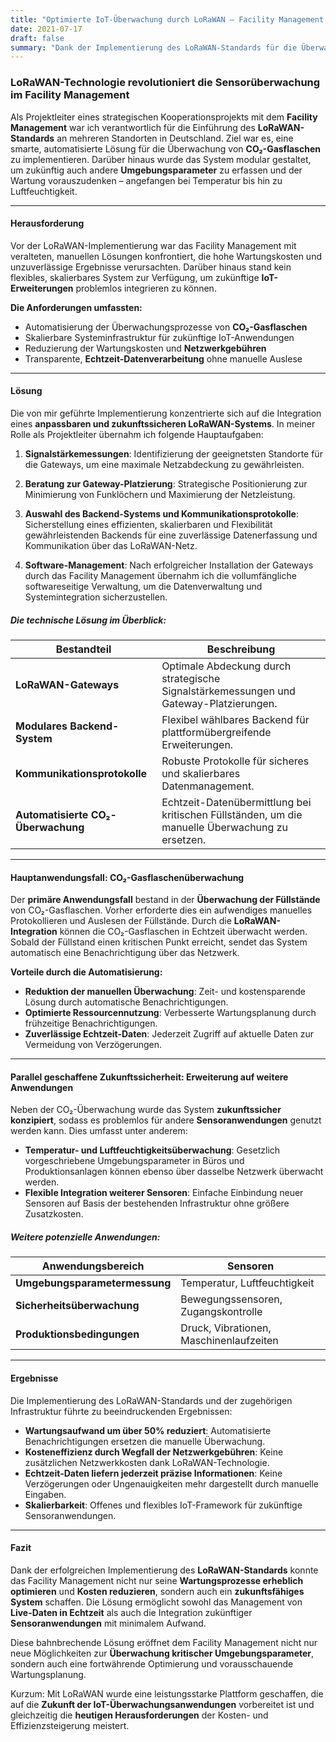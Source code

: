 ```yaml
---
title: "Optimierte IoT-Überwachung durch LoRaWAN – Facility Management Innovation"
date: 2021-07-17
draft: false
summary: "Dank der Implementierung des LoRaWAN-Standards für die Überwachung kritischer Umgebungsvariablen an verschiedenen Standorten konnte die Effizienz erheblich gesteigert, der Wartungsaufwand minimiert und ein zukunftssicheres System für IoT-Anwendungen geschaffen werden."
---
```

### LoRaWAN-Technologie revolutioniert die Sensorüberwachung im Facility Management

Als Projektleiter eines strategischen Kooperationsprojekts mit dem **Facility Management** war ich verantwortlich für die Einführung des **LoRaWAN-Standards** an mehreren Standorten in Deutschland. Ziel war es, eine smarte, automatisierte Lösung für die Überwachung von **CO₂-Gasflaschen** zu implementieren. Darüber hinaus wurde das System modular gestaltet, um zukünftig auch andere **Umgebungsparameter** zu erfassen und der Wartung vorauszudenken – angefangen bei Temperatur bis hin zu Luftfeuchtigkeit.

---

#### Herausforderung

Vor der LoRaWAN-Implementierung war das Facility Management mit veralteten, manuellen Lösungen konfrontiert, die hohe Wartungskosten und unzuverlässige Ergebnisse verursachten. Darüber hinaus stand kein flexibles, skalierbares System zur Verfügung, um zukünftige **IoT-Erweiterungen** problemlos integrieren zu können.

**Die Anforderungen umfassten:**
- Automatisierung der Überwachungsprozesse von **CO₂-Gasflaschen**
- Skalierbare Systeminfrastruktur für zukünftige IoT-Anwendungen
- Reduzierung der Wartungskosten und **Netzwerkgebühren**
- Transparente, **Echtzeit-Datenverarbeitung** ohne manuelle Auslese

---

#### Lösung

Die von mir geführte Implementierung konzentrierte sich auf die Integration eines **anpassbaren und zukunftssicheren LoRaWAN-Systems**. In meiner Rolle als Projektleiter übernahm ich folgende Hauptaufgaben:

1. **Signalstärkemessungen**: Identifizierung der geeignetsten Standorte für die Gateways, um eine maximale Netzabdeckung zu gewährleisten.
   
2. **Beratung zur Gateway-Platzierung**: Strategische Positionierung zur Minimierung von Funklöchern und Maximierung der Netzleistung.
   
3. **Auswahl des Backend-Systems und Kommunikationsprotokolle**: Sicherstellung eines effizienten, skalierbaren und Flexibilität gewährleistenden Backends für eine zuverlässige Datenerfassung und Kommunikation über das LoRaWAN-Netz.

4. **Software-Management**: Nach erfolgreicher Installation der Gateways durch das Facility Management übernahm ich die vollumfängliche softwareseitige Verwaltung, um die Datenverwaltung und Systemintegration sicherzustellen.

##### Die technische Lösung im Überblick:

| Bestandteil                    | Beschreibung                                                                              |
|---------------------------------|------------------------------------------------------------------------------------------|
| **LoRaWAN-Gateways**            | Optimale Abdeckung durch strategische Signalstärkemessungen und Gateway-Platzierungen.     |
| **Modulares Backend-System**    | Flexibel wählbares Backend für plattformübergreifende Erweiterungen.                      |
| **Kommunikationsprotokolle**    | Robuste Protokolle für sicheres und skalierbares Datenmanagement.                         |
| **Automatisierte CO₂-Überwachung**| Echtzeit-Datenübermittlung bei kritischen Füllständen, um die manuelle Überwachung zu ersetzen. |

---

#### Hauptanwendungsfall: CO₂-Gasflaschenüberwachung

Der **primäre Anwendungsfall** bestand in der **Überwachung der Füllstände** von CO₂-Gasflaschen. Vorher erforderte dies ein aufwendiges manuelles Protokollieren und Auslesen der Füllstände. Durch die **LoRaWAN-Integration** können die CO₂-Gasflaschen in Echtzeit überwacht werden. Sobald der Füllstand einen kritischen Punkt erreicht, sendet das System automatisch eine Benachrichtigung über das Netzwerk.

**Vorteile durch die Automatisierung:**
- **Reduktion der manuellen Überwachung**: Zeit- und kostensparende Lösung durch automatische Benachrichtigungen.
- **Optimierte Ressourcennutzung**: Verbesserte Wartungsplanung durch frühzeitige Benachrichtigungen.
- **Zuverlässige Echtzeit-Daten**: Jederzeit Zugriff auf aktuelle Daten zur Vermeidung von Verzögerungen.

---

#### Parallel geschaffene Zukunftssicherheit: Erweiterung auf weitere Anwendungen

Neben der CO₂-Überwachung wurde das System **zukunftssicher konzipiert**, sodass es problemlos für andere **Sensoranwendungen** genutzt werden kann. Dies umfasst unter anderem:

- **Temperatur- und Luftfeuchtigkeitsüberwachung**: Gesetzlich vorgeschriebene Umgebungsparameter in Büros und Produktionsanlagen können ebenso über dasselbe Netzwerk überwacht werden.
- **Flexible Integration weiterer Sensoren**: Einfache Einbindung neuer Sensoren auf Basis der bestehenden Infrastruktur ohne größere Zusatzkosten.

##### Weitere potenzielle Anwendungen:

| Anwendungsbereich                  | Sensoren                                  |
|------------------------------------|-------------------------------------------|
| **Umgebungsparametermessung**       | Temperatur, Luftfeuchtigkeit              |
| **Sicherheitsüberwachung**          | Bewegungssensoren, Zugangskontrolle       |
| **Produktionsbedingungen**          | Druck, Vibrationen, Maschinenlaufzeiten   |

---

#### Ergebnisse

Die Implementierung des LoRaWAN-Standards und der zugehörigen Infrastruktur führte zu beeindruckenden Ergebnissen:

- **Wartungsaufwand um über 50% reduziert**: Automatisierte Benachrichtigungen ersetzen die manuelle Überwachung.
- **Kosteneffizienz durch Wegfall der Netzwerkgebühren**: Keine zusätzlichen Netzwerkkosten dank LoRaWAN-Technologie.
- **Echtzeit-Daten liefern jederzeit präzise Informationen**: Keine Verzögerungen oder Ungenauigkeiten mehr dargestellt durch manuelle Eingaben.
- **Skalierbarkeit**: Offenes und flexibles IoT-Framework für zukünftige Sensoranwendungen.

---

#### Fazit

Dank der erfolgreichen Implementierung des **LoRaWAN-Standards** konnte das Facility Management nicht nur seine **Wartungsprozesse erheblich optimieren** und **Kosten reduzieren**, sondern auch ein **zukunftsfähiges System** schaffen. Die Lösung ermöglicht sowohl das Management von **Live-Daten in Echtzeit** als auch die Integration zukünftiger **Sensoranwendungen** mit minimalem Aufwand.

Diese bahnbrechende Lösung eröffnet dem Facility Management nicht nur neue Möglichkeiten zur **Überwachung kritischer Umgebungsparameter**, sondern auch eine fortwährende Optimierung und vorausschauende Wartungsplanung. 

Kurzum: Mit LoRaWAN wurde eine leistungsstarke Plattform geschaffen, die auf die **Zukunft der IoT-Überwachungsanwendungen** vorbereitet ist und gleichzeitig die **heutigen Herausforderungen** der Kosten- und Effizienzsteigerung meistert.
